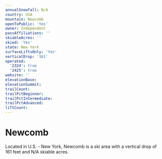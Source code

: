 ```yaml
---
annualSnowfall: N/A
country: USA
mountain: Newcomb
openToPublic: 'Yes'
owner: Independent
passAffiliations: ''
skiableAcres: ''
skied: 'Yes'
state: New York
surfaceLiftsOnly: 'Yes'
verticalDrop: '161'
operated:
  '2324': true
  '2425': true
website: ''
elevationBase:
elevationSummit:
trailCount:
trailPctBeginner:
trailPctIntermediate:
trailPctAdvanced:
liftCount:
---
```



# Newcomb

Located in U.S. - New York, Newcomb is a ski area with a vertical drop of 161 feet and N/A skiable acres.
